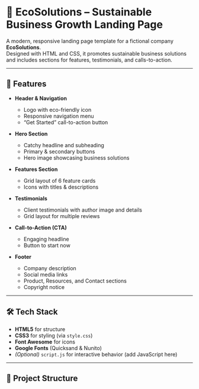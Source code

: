 # 🌱 EcoSolutions – Sustainable Business Growth Landing Page

A modern, responsive landing page template for a fictional company **EcoSolutions**.  
Designed with HTML and CSS, it promotes sustainable business solutions and includes sections for features, testimonials, and calls-to-action.

---

## 🚀 Features

- **Header & Navigation**
  - Logo with eco-friendly icon
  - Responsive navigation menu
  - “Get Started” call-to-action button

- **Hero Section**
  - Catchy headline and subheading
  - Primary & secondary buttons
  - Hero image showcasing business solutions

- **Features Section**
  - Grid layout of 6 feature cards
  - Icons with titles & descriptions

- **Testimonials**
  - Client testimonials with author image and details
  - Grid layout for multiple reviews

- **Call-to-Action (CTA)**
  - Engaging headline
  - Button to start now

- **Footer**
  - Company description
  - Social media links
  - Product, Resources, and Contact sections
  - Copyright notice

---

## 🛠️ Tech Stack

- **HTML5** for structure
- **CSS3** for styling (via `style.css`)
- **Font Awesome** for icons
- **Google Fonts** (Quicksand & Nunito)
- *(Optional)* `script.js` for interactive behavior (add JavaScript here)

---

## 📂 Project Structure


